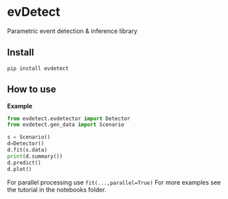 # evDetect
Parametric event detection & inference library

## Install

```
pip install evdetect
```

## How to use

**Example**

```python
from evdetect.evdetector import Detector
from evdetect.gen_data import Scenario

s = Scenario()
d=Detector()
d.fit(s.data)
print(d.summary())
d.predict()
d.plot()
```

For parallel processing use `fit(...,parallel=True)`
For more examples see the tutorial in the notebooks folder.